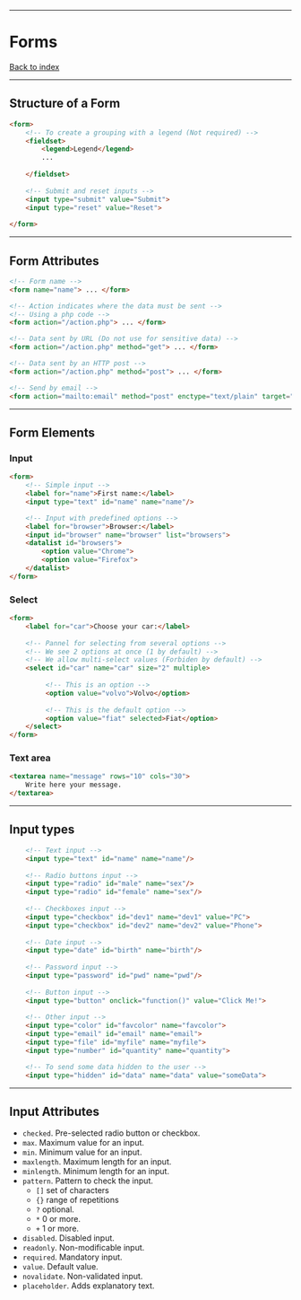 
---
# Forms

[Back to index](../index.md)

---
## Structure of  a Form
```html
<form>
	<!-- To create a grouping with a legend (Not required) -->
	<fieldset>
	    <legend>Legend</legend>
		...
		
	</fieldset>
	
	<!-- Submit and reset inputs -->
	<input type="submit" value="Submit">
    <input type="reset" value="Reset">
	
</form>
```
---
## Form Attributes
```html
<!-- Form name -->
<form name="name"> ... </form>

<!-- Action indicates where the data must be sent -->
<!-- Using a php code -->
<form action="/action.php"> ... </form>

<!-- Data sent by URL (Do not use for sensitive data) -->
<form action="/action.php" method="get"> ... </form>

<!-- Data sent by an HTTP post -->
<form action="/action.php" method="post"> ... </form>

<!-- Send by email -->
<form action="mailto:email" method="post" enctype="text/plain" target="_blank"> ... </form>
```
---
## Form Elements
### Input
```html
<form>
	<!-- Simple input -->
	<label for="name">First name:</label>
	<input type="text" id="name" name="name"/>

	<!-- Input with predefined options -->
	<label for="browser">Browser:</label>
	<input id="browser" name="browser" list="browsers">  
	<datalist id="browsers">  
	    <option value="Chrome">
	    <option value="Firefox">
	</datalist>
</form>
```
### Select
```html
<form>
	<label for="car">Choose your car:</label>
	
	<!-- Pannel for selecting from several options -->
	<!-- We see 2 options at once (1 by default) -->
	<!-- We allow multi-select values (Forbiden by default) -->
	<select id="car" name="car" size="2" multiple>
	
		 <!-- This is an option -->
		 <option value="volvo">Volvo</option>
		 
		 <!-- This is the default option -->
		 <option value="fiat" selected>Fiat</option>  
	</select>
</form>
```
### Text area
```html
<textarea name="message" rows="10" cols="30">  
	Write here your message.  
</textarea>
```
---
## Input types
```html
	<!-- Text input -->
	<input type="text" id="name" name="name"/>
	
	<!-- Radio buttons input -->
	<input type="radio" id="male" name="sex"/>
	<input type="radio" id="female" name="sex"/>
	
	<!-- Checkboxes input -->
	<input type="checkbox" id="dev1" name="dev1" value="PC">
	<input type="checkbox" id="dev2" name="dev2" value="Phone">
	
	<!-- Date input -->
	<input type="date" id="birth" name="birth"/>
	
	<!-- Password input -->
	<input type="password" id="pwd" name="pwd"/>
	
	<!-- Button input -->
	<input type="button" onclick="function()" value="Click Me!">
	
	<!-- Other input -->
	<input type="color" id="favcolor" name="favcolor">
	<input type="email" id="email" name="email">
	<input type="file" id="myfile" name="myfile">
	<input type="number" id="quantity" name="quantity">

	<!-- To send some data hidden to the user -->
	<input type="hidden" id="data" name="data" value="someData">
```
---
## Input Attributes

- `checked`. Pre-selected radio button or checkbox.
- `max`.  Maximum value for an input.
- `min`. Minimum value for an input.
- `maxlength`.  Maximum length for an input.
- `minlength`.  Minimum length for an input.
- `pattern`. Pattern to check the input.
	- `[]` set of characters
	- `{}` range of repetitions
	- `?` optional.
	- `*` 0 or more.
	- `+` 1 or more.
- `disabled`. Disabled input.
- `readonly`. Non-modificable input.
- `required`. Mandatory input.
- `value`. Default value.
- `novalidate`.  Non-validated input.
- `placeholder`. Adds explanatory text.